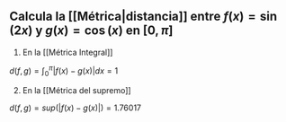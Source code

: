  
## Calcula la [[Métrica|distancia]] entre $f(x)=\sin(2x)$ y $g(x)=\cos(x)$ en $[0,\pi]$

1. En la [[Métrica Integral]]

$d(f,g) = \int_{0}^{\pi}|f(x)-g(x)| dx = 1$

2. En la [[Métrica del supremo]]

$d(f,g)=sup(|f(x)-g(x)|) = 1.76017$
